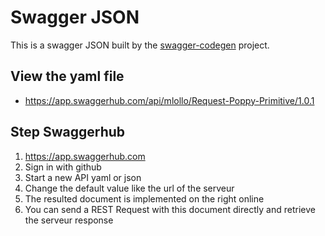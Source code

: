 # Swagger JSON
This is a swagger JSON built by the [swagger-codegen](https://github.com/swagger-api/swagger-codegen) project.

## View the yaml file 
- https://app.swaggerhub.com/api/mlollo/Request-Poppy-Primitive/1.0.1
## Step Swaggerhub
1. https://app.swaggerhub.com
2. Sign in with github
3. Start a new API yaml or json
4. Change the default value like the url of the serveur
5. The resulted document is implemented on the right online
6. You can send a REST Request with this document directly and retrieve the serveur response
